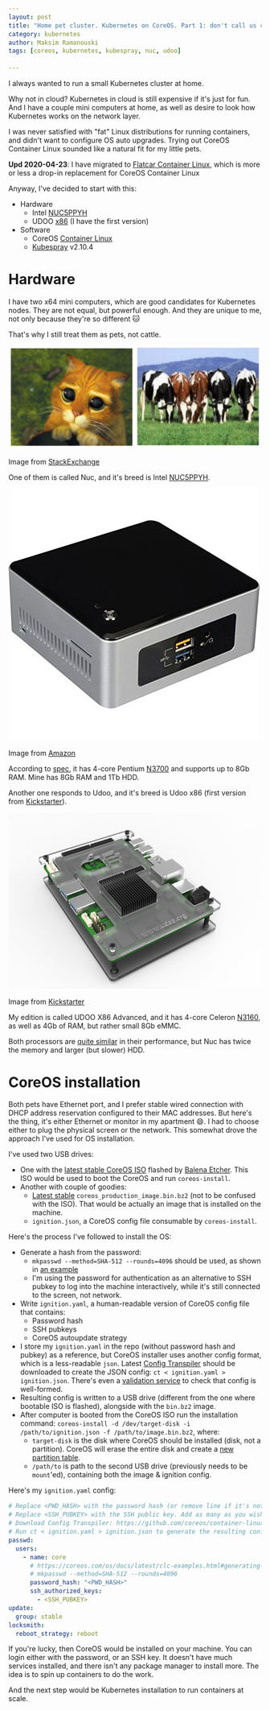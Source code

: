 ```yaml
---
layout: post
title: "Home pet cluster. Kubernetes on CoreOS. Part 1: don't call us cattle!"
category: kubernetes
author: Maksim Ramanouski
tags: [coreos, kubernetes, kubespray, nuc, udoo]

---
```

I always wanted to run a small Kubernetes cluster at home.

Why not in cloud? Kubernetes in cloud is still expensive if it's just for fun. And I have a couple mini computers at home, as well as desire to look how Kubernetes works on the network layer.

I was never satisfied with "fat" Linux distributions for running containers, and didn't want to configure OS auto upgrades. Trying out CoreOS Container Linux sounded like a natural fit for my little pets.

**Upd 2020-04-23**: I have migrated to [Flatcar Container Linux](https://www.flatcar-linux.org/), which is more or less a drop-in replacement for CoreOS Container Linux

<!--more-->

Anyway, I've decided to start with this:
- Hardware
    - Intel [NUC5PPYH](https://www.intel.com/content/www/us/en/products/boards-kits/nuc/kits/nuc5ppyh.html)
    - UDOO [x86](https://www.udoo.org/udoo-x86/) (I have the first version)
- Software
    - CoreOS [Container Linux](https://coreos.com/os/docs/latest/)
    - [Kubespray](https://kubespray.io/) v2.10.4

# Hardware

I have two x64 mini computers, which are good candidates for Kubernetes nodes. They are not equal, but powerful enough. And they are unique to me, not only because they're so different :cat:

That's why I still treat them as pets, not cattle.

![Pets vs cattle](/assets/images/k8s-coreos-home-baremetal/pet-cattle.jpg) 

Image from [StackExchange](https://devops.stackexchange.com/questions/653/what-is-the-definition-of-cattle-not-pets)

One of them is called Nuc, and it's breed is Intel [NUC5PPYH](https://www.intel.com/content/www/us/en/products/boards-kits/nuc/kits/nuc5ppyh.html).

![NUC5PPYH](/assets/images/k8s-coreos-home-baremetal/nuc5ppyh.jpg)

Image from [Amazon](https://www.amazon.com/Intel-Nuc5ppyh-Components-Silver-BOXNUC5PPYH/dp/B00XPVQHDU)

According to [spec](https://ark.intel.com/content/www/us/en/ark/products/87740/intel-nuc-kit-nuc5ppyh.html), it has 4-core Pentium [N3700](https://ark.intel.com/content/www/us/en/ark/products/87261/intel-pentium-processor-n3700-2m-cache-up-to-2-40-ghz.html) and supports up to 8Gb RAM. Mine has 8Gb RAM and 1Tb HDD.

Another one responds to Udoo, and it's breed is Udoo x86 (first version from [Kickstarter](https://www.kickstarter.com/projects/udoo/udoo-x86-the-most-powerful-maker-board-ever)).

![Udoo x86](/assets/images/k8s-coreos-home-baremetal/udoo.png)

Image from [Kickstarter](https://www.kickstarter.com/projects/udoo/udoo-x86-the-most-powerful-maker-board-ever)

My edition is called UDOO X86 Advanced, and it has 4-core Celeron [N3160](https://ark.intel.com/content/www/us/en/ark/products/91831/intel-celeron-processor-n3160-2m-cache-up-to-2-24-ghz.html), as well as 4Gb of RAM, but rather small 8Gb eMMC.

Both processors are [quite similar](https://ark.intel.com/content/www/us/en/ark/compare.html?productIds=91831,87261) in their performance, but Nuc has twice the memory and larger (but slower) HDD.

# CoreOS installation

Both pets have Ethernet port, and I prefer stable wired connection with DHCP address reservation configured to their MAC addresses. But here's the thing, it's either Ethernet or monitor in my apartment :smile:. I had to choose either to plug the physical screen or the network. This somewhat drove the approach I've used for OS installation.

I've used two USB drives:
- One with the [latest stable CoreOS ISO](https://coreos.com/os/docs/latest/booting-with-iso.html) flashed by [Balena Etcher](https://www.balena.io/etcher/). This ISO would be used to boot the CoreOS and run `coreos-install`.
- Another with couple of goodies:
    - [Latest stable](https://stable.release.core-os.net/amd64-usr/current/coreos_production_image.bin.bz2) `coreos_production_image.bin.bz2` (not to be confused with the ISO). That would be actually an image that is installed on the machine.
    - `ignition.json`, a CoreOS config file consumable by `coreos-install`.

Here's the process I've followed to install the OS:
- Generate a hash from the password:
    - `mkpasswd --method=SHA-512 --rounds=4096` should be used, as shown in [an example](https://coreos.com/os/docs/latest/clc-examples.html#generating-a-password-hash)
    - I'm using the password for authentication as an alternative to SSH pubkey to log into the machine interactively, while it's still connected to the screen, not network.
- Write `ignition.yaml`, a human-readable version of CoreOS config file that contains:
    - Password hash
    - SSH pubkeys
    - CoreOS autoupdate strategy
- I store my `ignition.yaml` in the repo (without password hash and pubkey) as a reference, but CoreOS installer uses another config format, which is a less-readable `json`. Latest [Config Transpiler](https://github.com/coreos/container-linux-config-transpiler/releases) should be downloaded to create the JSON config: `ct < ignition.yaml > ignition.json`. There's even a [validation service](https://coreos.com/validate/) to check that config is well-formed. 
- Resulting config is written to a USB drive (different from the one where bootable ISO is flashed), alongside with the `bin.bz2` image.
- After computer is booted from the CoreOS ISO run the installation command: `coreos-install -d /dev/target-disk -i /path/to/ignition.json -f /path/to/image.bin.bz2`, where:
    - `target-disk` is the disk where CoreOS should be installed (disk, not a partition). CoreOS will erase the entire disk and create a [new partition table](https://coreos.com/os/docs/latest/sdk-disk-partitions.html).
    - `/path/to` is path to the second USB drive (previously needs to be `mount`'ed), containing both the image & ignition config.

Here's my `ignition.yaml` config:

```yaml
# Replace <PWD_HASH> with the password hash (or remove line if it's not necessary)
# Replace <SSH_PUBKEY> with the SSH public key. Add as many as you wish
# Download Config Transpiler: https://github.com/coreos/container-linux-config-transpiler/releases/latest
# Run ct < ignition.yaml > ignition.json to generate the resulting config
passwd:
  users:
    - name: core
      # https://coreos.com/os/docs/latest/clc-examples.html#generating-a-password-hash
      # mkpasswd --method=SHA-512 --rounds=4096
      password_hash: "<PWD_HASH>"
      ssh_authorized_keys:
        - <SSH_PUBKEY>
update:
  group: stable
locksmith:
  reboot_strategy: reboot
```

If you're lucky, then CoreOS would be installed on your machine. You can login either with the password, or an SSH key. It doesn't have much services installed, and there isn't any package manager to install more. The idea is to spin up containers to do the work.

And the next step would be Kubernetes installation to run containers at scale.
